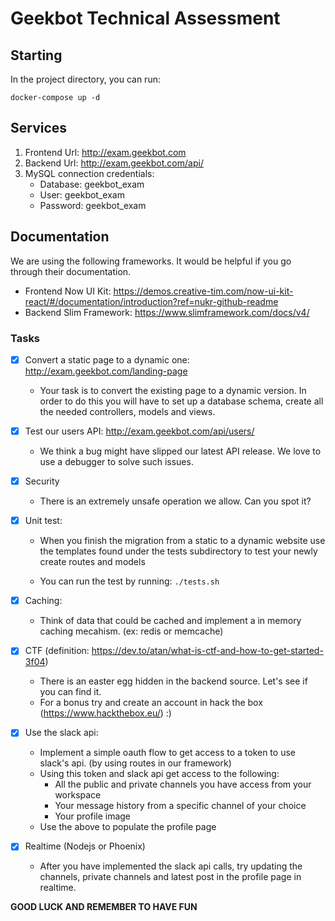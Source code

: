 # Geekbot Technical Assessment

## Starting

In the project directory, you can run:

`docker-compose up -d`

## Services

1. Frontend Url: http://exam.geekbot.com
2. Backend Url: http://exam.geekbot.com/api/
3. MySQL connection credentials: 
	- Database: geekbot_exam
    - User: geekbot_exam
    - Password: geekbot_exam
## Documentation

We are using the following frameworks. It would be helpful if you go through their documentation.

- Frontend Now UI Kit: https://demos.creative-tim.com/now-ui-kit-react/#/documentation/introduction?ref=nukr-github-readme
- Backend Slim Framework: https://www.slimframework.com/docs/v4/

### Tasks

- [X] Convert a static page to a dynamic one: http://exam.geekbot.com/landing-page

    - Your task is to convert the existing page to a dynamic version. In order to do this you will have to set up a database schema, create all the needed controllers, models and views.

- [X] Test our users API: http://exam.geekbot.com/api/users/ 

    - We think a bug might have slipped our latest API release. We love to use a debugger to solve such issues.

- [X] Security
    - There is an extremely unsafe operation we allow. Can you spot it?

- [X] Unit test:

    - When you finish the migration from a static to a dynamic website use the templates found under the tests subdirectory to test your newly create routes and models

    - You can run the test by running: `./tests.sh`

- [X] Caching: 

    - Think of data that could be cached and implement a in memory caching mecahism. (ex: redis or memcache)

- [X] CTF (definition: https://dev.to/atan/what-is-ctf-and-how-to-get-started-3f04)

    - There is an easter egg hidden in the backend source. Let's see if you can find it.
    - For a bonus try and create an account in hack the box (https://www.hackthebox.eu/) :)

- [X] Use the slack api:

    - Implement a simple oauth flow to get access to a token to use slack's api. (by using routes in our framework)
    - Using this token and slack api get access to the following:
        - All the public and private channels you have access from your workspace
        - Your message history from a specific channel of your choice
        - Your profile image
    - Use the above to populate the profile page

- [X] Realtime (Nodejs or Phoenix)

    - After you have implemented the slack api calls,
    try updating the channels, private channels and latest post in the profile page in realtime.


**GOOD LUCK AND REMEMBER TO HAVE FUN**